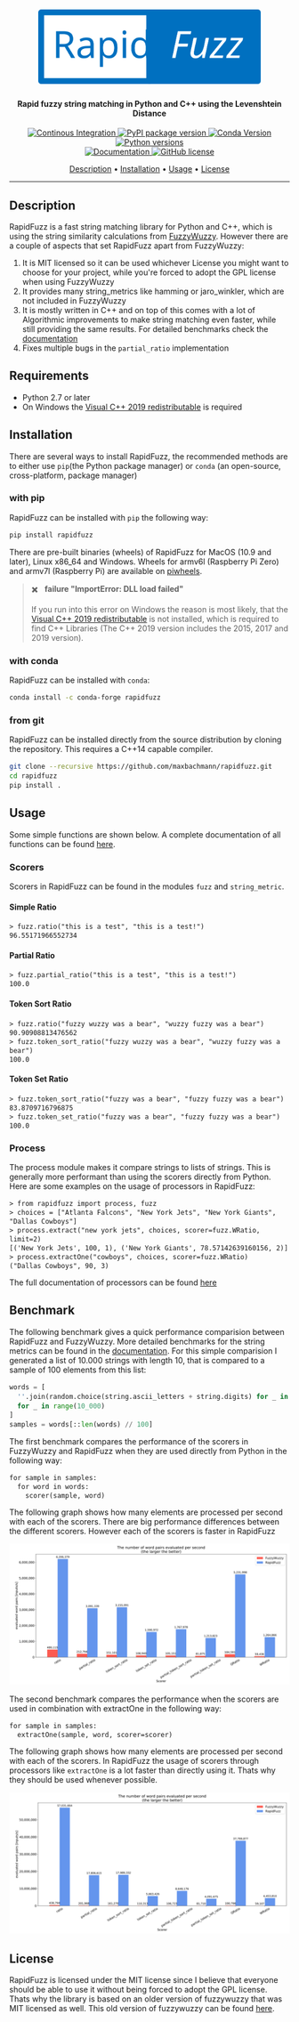 <h1 align="center">
<img src="https://raw.githubusercontent.com/maxbachmann/RapidFuzz/main/docs/img/RapidFuzz.svg?sanitize=true" alt="RapidFuzz" width="400">
</h1>
<h4 align="center">Rapid fuzzy string matching in Python and C++ using the Levenshtein Distance</h4>

<p align="center">
  <a href="https://github.com/maxbachmann/RapidFuzz/actions">
    <img src="https://github.com/maxbachmann/RapidFuzz/workflows/Build/badge.svg"
         alt="Continous Integration">
  </a>
  <a href="https://pypi.org/project/rapidfuzz/">
    <img src="https://img.shields.io/pypi/v/rapidfuzz"
         alt="PyPI package version">
  </a>
  <a href="https://anaconda.org/conda-forge/rapidfuzz">
    <img src="https://img.shields.io/conda/vn/conda-forge/rapidfuzz.svg"
         alt="Conda Version">
  </a>
  <a href="https://www.python.org">
    <img src="https://img.shields.io/pypi/pyversions/rapidfuzz"
         alt="Python versions">
  </a><br/>
  <a href="https://maxbachmann.github.io/RapidFuzz">
    <img src="https://img.shields.io/badge/-documentation-blue"
         alt="Documentation">
  </a>
  <a href="https://github.com/maxbachmann/RapidFuzz/blob/main/LICENSE">
    <img src="https://img.shields.io/github/license/maxbachmann/rapidfuzz"
         alt="GitHub license">
  </a>
</p>

<p align="center">
  <a href="#description">Description</a> •
  <a href="#installation">Installation</a> •
  <a href="#usage">Usage</a> •
  <a href="#license">License</a>
</p>

---

## Description
RapidFuzz is a fast string matching library for Python and C++, which is using the string similarity calculations from [FuzzyWuzzy](https://github.com/seatgeek/fuzzywuzzy). However there are a couple of aspects that set RapidFuzz apart from FuzzyWuzzy:
1) It is MIT licensed so it can be used whichever License you might want to choose for your project, while you're forced to adopt the GPL license when using FuzzyWuzzy
2) It provides many string_metrics like hamming or jaro_winkler, which are not included in FuzzyWuzzy
3) It is mostly written in C++ and on top of this comes with a lot of Algorithmic improvements to make string matching even faster, while still providing the same results. For detailed benchmarks check the [documentation](https://maxbachmann.github.io/RapidFuzz/fuzz.html)
4) Fixes multiple bugs in the `partial_ratio` implementation

## Requirements

- Python 2.7 or later
- On Windows the [Visual C++ 2019 redistributable](https://support.microsoft.com/en-us/help/2977003/the-latest-supported-visual-c-downloads) is required

## Installation

There are several ways to install RapidFuzz, the recommended methods
are to either use `pip`(the Python package manager) or
`conda` (an open-source, cross-platform, package manager)

### with pip

RapidFuzz can be installed with `pip` the following way:

```bash
pip install rapidfuzz
```

There are pre-built binaries (wheels) of RapidFuzz for MacOS (10.9 and later), Linux x86_64 and Windows. Wheels for armv6l (Raspberry Pi Zero) and armv7l (Raspberry Pi) are available on [piwheels](https://www.piwheels.org/project/rapidfuzz/).

> :heavy_multiplication_x: &nbsp;&nbsp;**failure "ImportError: DLL load failed"**
>
> If you run into this error on Windows the reason is most likely, that the [Visual C++ 2019 redistributable](https://support.microsoft.com/en-us/help/2977003/the-latest-supported-visual-c-downloads) is not installed, which is required to find C++ Libraries (The C++ 2019 version includes the 2015, 2017 and 2019 version).

### with conda

RapidFuzz can be installed with `conda`:

```bash
conda install -c conda-forge rapidfuzz
```

### from git
RapidFuzz can be installed directly from the source distribution by cloning the repository. This requires a C++14 capable compiler.

```bash
git clone --recursive https://github.com/maxbachmann/rapidfuzz.git
cd rapidfuzz
pip install .
```

## Usage
Some simple functions are shown below. A complete documentation of all functions can be found [here](https://maxbachmann.github.io/RapidFuzz/index.html).

### Scorers
Scorers in RapidFuzz can be found in the modules `fuzz` and `string_metric`.

#### Simple Ratio
```console
> fuzz.ratio("this is a test", "this is a test!")
96.55171966552734
```

#### Partial Ratio
```console
> fuzz.partial_ratio("this is a test", "this is a test!")
100.0
```

#### Token Sort Ratio
```console
> fuzz.ratio("fuzzy wuzzy was a bear", "wuzzy fuzzy was a bear")
90.90908813476562
> fuzz.token_sort_ratio("fuzzy wuzzy was a bear", "wuzzy fuzzy was a bear")
100.0
```

#### Token Set Ratio
```console
> fuzz.token_sort_ratio("fuzzy was a bear", "fuzzy fuzzy was a bear")
83.8709716796875
> fuzz.token_set_ratio("fuzzy was a bear", "fuzzy fuzzy was a bear")
100.0
```

### Process
The process module makes it compare strings to lists of strings. This is generally more
performant than using the scorers directly from Python.
Here are some examples on the usage of processors in RapidFuzz:

```console
> from rapidfuzz import process, fuzz
> choices = ["Atlanta Falcons", "New York Jets", "New York Giants", "Dallas Cowboys"]
> process.extract("new york jets", choices, scorer=fuzz.WRatio, limit=2)
[('New York Jets', 100, 1), ('New York Giants', 78.57142639160156, 2)]
> process.extractOne("cowboys", choices, scorer=fuzz.WRatio)
("Dallas Cowboys", 90, 3)
```

The full documentation of processors can be found [here](https://maxbachmann.github.io/RapidFuzz/process.html)

## Benchmark

The following benchmark gives a quick performance comparision between RapidFuzz and FuzzyWuzzy.
More detailed benchmarks for the string metrics can be found in the [documentation](https://maxbachmann.github.io/RapidFuzz/fuzz.html). For this simple comparision I generated a list of 10.000 strings with length 10, that is compared to a sample of 100 elements from this list:
```python
words = [
  ''.join(random.choice(string.ascii_letters + string.digits) for _ in range(10))
  for _ in range(10_000)
]
samples = words[::len(words) // 100]
```

The first benchmark compares the performance of the scorers in FuzzyWuzzy and RapidFuzz when they are used directly
from Python in the following way:
```python3
for sample in samples:
  for word in words:
    scorer(sample, word)
```
The following graph shows how many elements are processed per second with each of the scorers. There are big performance differences between the different scorers. However each of the scorers is faster in RapidFuzz

<img src="https://raw.githubusercontent.com/maxbachmann/RapidFuzz/main/docs/img/scorer.svg?sanitize=true" alt="Benchmark Scorer">

The second benchmark compares the performance when the scorers are used in combination with extractOne in the following
way:
```python3
for sample in samples:
  extractOne(sample, word, scorer=scorer)
```
The following graph shows how many elements are processed per second with each of the scorers. In RapidFuzz the usage of scorers through processors like `extractOne` is a lot faster than directly using it. Thats why they should be used whenever possible.

<img src="https://raw.githubusercontent.com/maxbachmann/RapidFuzz/main/docs/img/extractOne.svg?sanitize=true" alt="Benchmark extractOne">


## License
RapidFuzz is licensed under the MIT license since I believe that everyone should be able to use it without being forced to adopt the GPL license. Thats why the library is based on an older version of fuzzywuzzy that was MIT licensed as well.
This old version of fuzzywuzzy can be found [here](https://github.com/seatgeek/fuzzywuzzy/tree/4bf28161f7005f3aa9d4d931455ac55126918df7).
